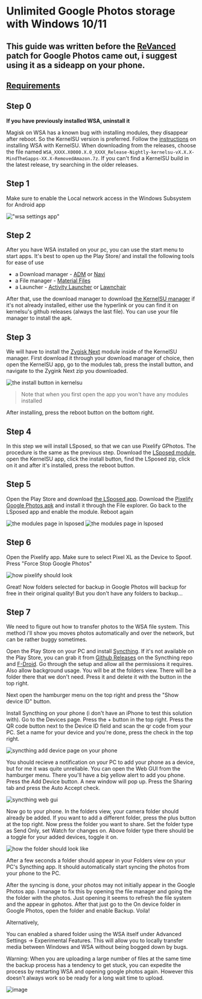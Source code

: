 # Unlimited Google Photos storage with Windows 10/11

## This guide was written before the [ReVanced](https://github.com/revanced/revanced-manager) patch for Google Photos came out, i suggest using it as a sideapp on your phone.

## [Requirements](https://github.com/MustardChef/WSABuilds?tab=readme-ov-file#requirements)

## Step 0
**If you have previously installed WSA, uninstall it**

Magisk on WSA has a known bug with installing modules, they disappear after reboot. So the KernelSU version is preferred. Follow the [instructions](https://github.com/MustardChef/WSABuilds?tab=readme-ov-file#--installation) on installing WSA with KernelSU. When downloading from the releases, choose the file named `WSA_XXXX.X0000.X.0_XXXX_Release-Nightly-kernelsu-vX.X.X-MindTheGapps-XX.X-RemovedAmazon.7z`. If you can't find a KernelSU build in the latest release, try searching in the older releases.

## Step 1
Make sure to enable the Local network access in the Windows Subsystem for Android app

!["wsa settings app"](enable-lan.jpg "wsa settings app")

## Step 2
After you have WSA installed on your pc, you can use the start menu to start apps. It's best to open up the Play Store/ and install the following tools for ease of use
- a Download manager - [ADM](https://play.google.com/store/apps/details?id=com.dv.adm&hl=en&gl=US) or [Navi](https://github.com/TachibanaGeneralLaboratories/download-navi)
- a File manager - [Material Files](https://github.com/zhanghai/MaterialFiles)
- a Launcher - [Activity Launcher](https://play.google.com/store/apps/details?id=de.szalkowski.activitylauncher&hl=en&gl=US) or [Lawnchair](https://github.com/LawnchairLauncher/lawnchair)

After that, use the download manager to download [the KernelSU manager](https://github.com/tiann/KernelSU/releases/download/v0.7.6/KernelSU_v0.7.6_11458-release.apk) if it's not already installed, either use the hyperlink or you can find it on kernelsu's github releases (always the last file). You can use your file manager to install the apk.

## Step 3
We will have to install the [Zygisk Next](https://github.com/Dr-TSNG/ZygiskNext/releases/download/v4-0.9.1.1/Zygisk-Next-v4-0.9.1.1-189-release.zip) module inside of the KernelSU manager. First download it through your download manager of choice, then open the KernelSU app, go to the modules tab, press the install button, and navigate to the Zygink Next zip you downloaded.

![the install button in kernelsu](kernelsu_modules.jpg "the install button in kernelsu")
>Note that when you first open the app you won't have any modules installed

After installing, press the reboot button on the bottom right.

## Step 4
In this step we will install LSposed, so that we can use Pixelify GPhotos. The procedure is the same as the previous step. Download the [LSposed module](https://github.com/LSPosed/LSPosed/releases/download/v1.9.2/LSPosed-v1.9.2-7024-zygisk-release.zip), open the KernelSU app, click the install button, find the LSposed zip, click on it and after it's installed, press the reboot button.

## Step 5
Open the Play Store and download [the LSposed app](https://play.google.com/store/apps/details?id=org.lsposed.manager&hl=en&gl=US). Download the [Pixelify Google Photos apk](https://github.com/BaltiApps/Pixelify-Google-Photos/releases/download/v4.1/pixelify_gphotos_v4.1.apk) and install it through the File explorer. Go back to the LSposed app and enable the module. Reboot again

![the modules page in lsposed](lsposed-modules.jpg "the modules page in lsposed")
![the modules page in lsposed](lsposed-pixelify.jpg "the modules page in lsposed")

## Step 6
Open the Pixelify app. Make sure to select Pixel XL as the Device to Spoof. Press "Force Stop Google Photos"

![how pixelify should look](pixelify.jpg "how pixelify should look")

Great! Now folders selected for backup in Google Photos will backup for free in their original quality! But you don't have any folders to backup...

## Step 7
We need to figure out how to transfer photos to the WSA file system. This method i'll show you moves photos automatically and over the network, but can be rather buggy sometimes.

Open the Play Store on your PC and install [Syncthing](https://play.google.com/store/apps/details?id=com.nutomic.syncthingandroid&hl=en&gl=US). If it's not available on the Play Store, you can grab it from [Github Releases](https://github.com/syncthing/syncthing-android/releases) on the Syncthing repo and [F-Droid](https://f-droid.org/packages/com.nutomic.syncthingandroid/). Go through the setup and allow all the permissions it requires. Also allow background usage. You will be at the folders view. There will be a folder there that we don't need. Press it and delete it with the button in the top right.

Next open the hamburger menu on the top right and press the "Show device ID" button.

Install Syncthing on your phone (i don't have an iPhone to test this solution with). Go to the Devices page. Press the + button in the top right. Press the QR code button next to the Device ID field and scan the qr code from your PC. Set a name for your device and you're done, press the check in the top right. 

![syncthing add device page on your phone](syncthing.jpg "syncthing add device page on your phone")

You should recieve a notification on your PC to add your phone as a device, but for me it was quite unreliable. You can open the Web GUI from the hamburger menu. There you'll have a big yellow alert to add you phone. Press the Add Device button. A new window will pop up. Press the Sharing tab and press the Auto Accept check.

![syncthing web gui](syncthing-gui.jpg "syncthing web gui")

Now go to your phone. In the folders view, your camera folder should already be added. If you want to add a different folder, press the plus button at the top right. Now press the folder you want to share. Set the folder type as Send Only, set Watch for changes on. Above folder type there should be a toggle for your added devices, toggle it on.

![how the folder should look like](syncthing-folder.jpg "how the folder should look like")

After a few seconds a folder should appear in your Folders view on your PC's Syncthing app. It should automatically start syncing the photos from your phone to the PC.

After the syncing is done, your photos may not initially appear in the Google Photos app. I manage to fix this by opening the file manager and going the the folder with the photos. Just opening it seems to refresh the file system and the appear in gphotos. After that just go to the On device folder in Google Photos, open the folder and enable Backup. Voila!

Alternatively,

You can enabled a shared folder using the WSA itself under Advanced Settings -> Experimental Features. This will allow you to locally transfer media between Windows and WSA without being bogged down by bugs. 

Warning: When you are uploading a large number of files at the same time the backup process has a tendency to get stuck, you can expedite the process by restarting WSA and opening google photos again. However this doesn't always work so be ready for a long wait time to upload.

![image](https://github.com/user-attachments/assets/602ca48c-5444-4c96-91be-88e3eca5bf53)


 
